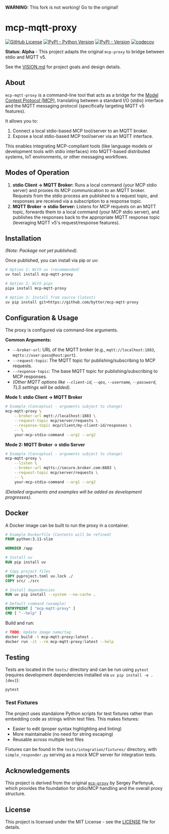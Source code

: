 **WARNING:** This fork is not working! Go to the original!

# mcp-mqtt-proxy

[![GitHub License](https://img.shields.io/github/license/bytter/mcp-mqtt-proxy)](LICENSE)
[![PyPI - Python Version](https://img.shields.io/pypi/pyversions/mcp-mqtt-proxy)](https://pypi.org/project/mcp-mqtt-proxy/)
[![PyPI - Version](https://img.shields.io/pypi/v/mcp-mqtt-proxy)](https://pypi.org/project/mcp-mqtt-proxy/)
[![codecov](https://codecov.io/gh/bytter/mcp-mqtt-proxy/graph/badge.svg?token=YOUR_CODECOV_TOKEN_HERE)](https://codecov.io/gh/bytter/mcp-mqtt-proxy) <!-- TODO: Update Codecov token/setup -->

**Status: Alpha** - This project adapts the original `mcp-proxy` to bridge between stdio and MQTT v5.

See the [VISION.md](VISION.md) for project goals and design details.

## About

`mcp-mqtt-proxy` is a command-line tool that acts as a bridge for the [Model Context Protocol (MCP)](https://modelcontextprotocol.io/), translating between a standard I/O (stdio) interface and the MQTT messaging protocol (specifically targeting MQTT v5 features).

It allows you to:

1.  Connect a local stdio-based MCP tool/server to an MQTT broker.
2.  Expose a local stdio-based MCP tool/server via an MQTT interface.

This enables integrating MCP-compliant tools (like language models or development tools with stdio interfaces) into MQTT-based distributed systems, IoT environments, or other messaging workflows.

## Modes of Operation

1.  **stdio Client -> MQTT Broker:** Runs a local command (your MCP stdio server) and proxies its MCP communication *to* an MQTT broker. Requests from the stdio process are published to a request topic, and responses are received via a subscription to a response topic.
2.  **MQTT Broker -> stdio Server:** Listens for MCP requests on an MQTT topic, forwards them *to* a local command (your MCP stdio server), and publishes the responses back to the appropriate MQTT response topic (leveraging MQTT v5's request/response features).

## Installation

_(Note: Package not yet published)_.

Once published, you can install via pip or uv:

```bash
# Option 1: With uv (recommended)
uv tool install mcp-mqtt-proxy

# Option 2: With pipx
pipx install mcp-mqtt-proxy

# Option 3: Install from source (latest)
uv pip install git+https://github.com/bytter/mcp-mqtt-proxy
```

## Configuration & Usage

The proxy is configured via command-line arguments.

**Common Arguments:**

*   `--broker-url`: URL of the MQTT broker (e.g., `mqtt://localhost:1883`, `mqtts://user:pass@host:port`).
*   `--request-topic`: The MQTT topic for publishing/subscribing to MCP requests.
*   `--response-topic`: The base MQTT topic for publishing/subscribing to MCP responses.
*   _(Other MQTT options like `--client-id`, `--qos`, `--username`, `--password`, TLS settings will be added)._

**Mode 1: stdio Client -> MQTT Broker**

```bash
# Example (Conceptual - arguments subject to change)
mcp-mqtt-proxy \
    --broker-url mqtt://localhost:1883 \
    --request-topic mcp/server/requests \
    --response-topic mcp/client/my-client-id/responses \
    -- \
    your-mcp-stdio-command --arg1 --arg2 
```

**Mode 2: MQTT Broker -> stdio Server**

```bash
# Example (Conceptual - arguments subject to change)
mcp-mqtt-proxy \
    --listen \
    --broker-url mqtts://secure.broker.com:8883 \
    --request-topic mcp/server/requests \
    -- \
    your-mcp-stdio-command --arg1 --arg2
```

_(Detailed arguments and examples will be added as development progresses)._

## Docker

A Docker image can be built to run the proxy in a container.

```Dockerfile
# Example Dockerfile (Contents will be refined)
FROM python:3.11-slim

WORKDIR /app

# Install uv
RUN pip install uv

# Copy project files
COPY pyproject.toml uv.lock ./
COPY src/ ./src

# Install dependencies
RUN uv pip install --system --no-cache . 

# Default command (example)
ENTRYPOINT [ "mcp-mqtt-proxy" ]
CMD [ "--help" ]
```

Build and run:

```bash
# TODO: Update image name/tag
docker build -t mcp-mqtt-proxy:latest .
docker run -it --rm mcp-mqtt-proxy:latest --help
```

## Testing

Tests are located in the `tests/` directory and can be run using `pytest` (requires development dependencies installed via `uv pip install -e .[dev]`):

```bash
pytest
```

### Test Fixtures

The project uses standalone Python scripts for test fixtures rather than embedding code as strings within test files. This makes fixtures:

- Easier to edit (proper syntax highlighting and linting)
- More maintainable (no need for string escaping)
- Reusable across multiple test files

Fixtures can be found in the `tests/integration/fixtures/` directory, with `simple_responder.py` serving as a mock MCP server for integration tests.

## Acknowledgements

This project is derived from the original [`mcp-proxy`](https://github.com/sparfenyuk/mcp-proxy) by Sergey Parfenyuk, which provides the foundation for stdio/MCP handling and the overall proxy structure.

## License

This project is licensed under the MIT License - see the [LICENSE](LICENSE) file for details.
